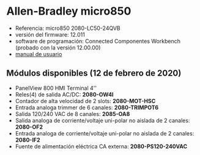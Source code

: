 # Allen-Bradley micro850

+ Referencia: micro850 2080-LC50-24QVB
+ versión del firmware: 12.011
+ software de programación: Connected Componentes Workbench (probado con la versión 12.00.00)
+ [manual de usuario](https://literature.rockwellautomation.com/idc/groups/literature/documents/um/2080-um002_-en-e.pdf)

## Módulos disponibles (12 de febrero de 2020)

+ PanelView 800 HMI Terminal 4''
+ Reles(4) de salida AC/DC: **2080-OW4I**
+ Contador de alta velocidad de 2 slots: **2080-MOT-HSC**
+ Entrada analoga trimmer de 6 canales: **2080-TRIMPOT6**
+ Salida 120/240 VAC de 8 canales: **2085-OA8**
+ Salida analoga de corriente/voltaje uni-polar no aislada de 2 canales: **2080-OF2**
+ Entrada analoga de corriente/voltaje uni-polar no aislada de 2 canales: **2080-IF2**
+ Fuente de alimentación eléctrica CA externa: **2080-PS120-240VAC**

